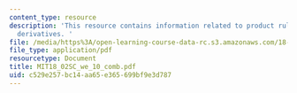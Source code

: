 ```yaml
---
content_type: resource
description: 'This resource contains information related to product rule for vector
  derivatives. '
file: /media/https%3A/open-learning-course-data-rc.s3.amazonaws.com/18-02sc-multivariable-calculus-fall-2010/c529e257bc14aa65e365699bf9e3d787_MIT18_02SC_we_10_comb.pdf
file_type: application/pdf
resourcetype: Document
title: MIT18_02SC_we_10_comb.pdf
uid: c529e257-bc14-aa65-e365-699bf9e3d787
---
```

